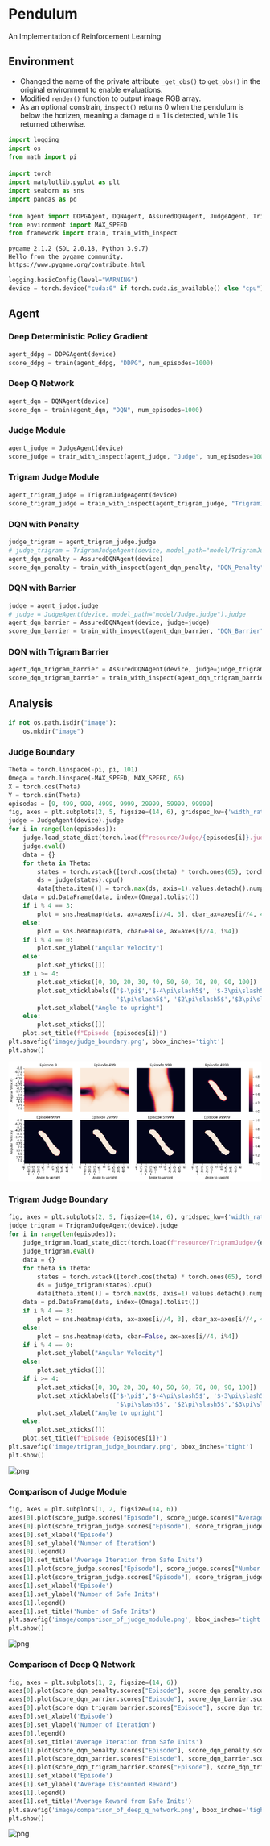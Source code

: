 # Pendulum
An Implementation of Reinforcement Learning
## Environment
- Changed the name of the private attribute `_get_obs()` to `get_obs()` in the original environment to enable evaluations.
- Modified `render()` function to output image RGB array.
- As an optional constrain, `inspect()` returns $0$ when the pendulum is below the horizen, meaning a damage $d=1$ is detected, while $1$ is returned otherwise.


```python
import logging
import os
from math import pi

import torch
import matplotlib.pyplot as plt
import seaborn as sns
import pandas as pd

from agent import DDPGAgent, DQNAgent, AssuredDQNAgent, JudgeAgent, TrigramJudgeAgent
from environment import MAX_SPEED
from framework import train, train_with_inspect
```

    pygame 2.1.2 (SDL 2.0.18, Python 3.9.7)
    Hello from the pygame community. https://www.pygame.org/contribute.html



```python
logging.basicConfig(level="WARNING")
device = torch.device("cuda:0" if torch.cuda.is_available() else "cpu")
```

## Agent
### Deep Deterministic Policy Gradient


```python
agent_ddpg = DDPGAgent(device)
score_ddpg = train(agent_ddpg, "DDPG", num_episodes=1000)
```

### Deep Q Network


```python
agent_dqn = DQNAgent(device)
score_dqn = train(agent_dqn, "DQN", num_episodes=1000)
```

### Judge Module


```python
agent_judge = JudgeAgent(device)
score_judge = train_with_inspect(agent_judge, "Judge", num_episodes=100000)
```

### Trigram Judge Module


```python
agent_trigram_judge = TrigramJudgeAgent(device)
score_trigram_judge = train_with_inspect(agent_trigram_judge, "TrigramJudge", num_episodes=100000)
```

### DQN with Penalty


```python
judge_trigram = agent_trigram_judge.judge
# judge_trigram = TrigramJudgeAgent(device, model_path="model/TrigramJudge.judge").judge
agent_dqn_penalty = AssuredDQNAgent(device)
score_dqn_penalty = train_with_inspect(agent_dqn_penalty, "DQN_Penalty", num_episodes=10000, judge=judge_trigram)
```

### DQN with Barrier


```python
judge = agent_judge.judge
# judge = JudgeAgent(device, model_path="model/Judge.judge").judge
agent_dqn_barrier = AssuredDQNAgent(device, judge=judge)
score_dqn_barrier = train_with_inspect(agent_dqn_barrier, "DQN_Barrier", num_episodes=10000, judge=judge)
```

### DQN with Trigram Barrier


```python
agent_dqn_trigram_barrier = AssuredDQNAgent(device, judge=judge_trigram)
score_dqn_trigram_barrier = train_with_inspect(agent_dqn_trigram_barrier, "DQN_TrigramBarrier", num_episodes=10000, judge=judge_trigram)
```

## Analysis


```python
if not os.path.isdir("image"):
    os.mkdir("image")
```

### Judge Boundary


```python
Theta = torch.linspace(-pi, pi, 101)
Omega = torch.linspace(-MAX_SPEED, MAX_SPEED, 65)
X = torch.cos(Theta)
Y = torch.sin(Theta)
episodes = [9, 499, 999, 4999, 9999, 29999, 59999, 99999]
fig, axes = plt.subplots(2, 5, figsize=(14, 6), gridspec_kw={'width_ratios':[1,1,1,1,0.08]})
judge = JudgeAgent(device).judge
for i in range(len(episodes)):
    judge.load_state_dict(torch.load(f"resource/Judge/{episodes[i]}.judge"))
    judge.eval()
    data = {}
    for theta in Theta:
        states = torch.vstack([torch.cos(theta) * torch.ones(65), torch.sin(theta) * torch.ones(65), -Omega]).T.to(device)
        ds = judge(states).cpu()
        data[theta.item()] = torch.max(ds, axis=1).values.detach().numpy()
    data = pd.DataFrame(data, index=(Omega).tolist())
    if i % 4 == 3:
        plot = sns.heatmap(data, ax=axes[i//4, 3], cbar_ax=axes[i//4, 4])
    else:
        plot = sns.heatmap(data, cbar=False, ax=axes[i//4, i%4])
    if i % 4 == 0:
        plot.set_ylabel("Angular Velocity")
    else:
        plot.set_yticks([])
    if i >= 4:
        plot.set_xticks([0, 10, 20, 30, 40, 50, 60, 70, 80, 90, 100])
        plot.set_xticklabels(['$-\pi$','$-4\pi\slash5$', '$-3\pi\slash5$', '$-2\pi\slash5$', '$-\pi\slash5$', '0', 
                              '$\pi\slash5$', '$2\pi\slash5$','$3\pi\slash5$', '$4\pi\slash5$', '$\pi$'])
        plot.set_xlabel("Angle to upright")
    else:
        plot.set_xticks([])
    plot.set_title(f"Episode {episodes[i]}")
plt.savefig('image/judge_boundary.png', bbox_inches='tight')
plt.show()
```


    
![png](image/judge_boundary.png)
    


### Trigram Judge Boundary


```python
fig, axes = plt.subplots(2, 5, figsize=(14, 6), gridspec_kw={'width_ratios':[1,1,1,1,0.08]})
judge_trigram = TrigramJudgeAgent(device).judge
for i in range(len(episodes)):
    judge_trigram.load_state_dict(torch.load(f"resource/TrigramJudge/{episodes[i]}.judge"))
    judge_trigram.eval()
    data = {}
    for theta in Theta:
        states = torch.vstack([torch.cos(theta) * torch.ones(65), torch.sin(theta) * torch.ones(65), -Omega]).T.to(device)
        ds = judge_trigram(states).cpu()
        data[theta.item()] = torch.max(ds, axis=1).values.detach().numpy()
    data = pd.DataFrame(data, index=(Omega).tolist())
    if i % 4 == 3:
        plot = sns.heatmap(data, ax=axes[i//4, 3], cbar_ax=axes[i//4, 4])
    else:
        plot = sns.heatmap(data, cbar=False, ax=axes[i//4, i%4])
    if i % 4 == 0:
        plot.set_ylabel("Angular Velocity")
    else:
        plot.set_yticks([])
    if i >= 4:
        plot.set_xticks([0, 10, 20, 30, 40, 50, 60, 70, 80, 90, 100])
        plot.set_xticklabels(['$-\pi$','$-4\pi\slash5$', '$-3\pi\slash5$', '$-2\pi\slash5$', '$-\pi\slash5$', '0', 
                              '$\pi\slash5$', '$2\pi\slash5$','$3\pi\slash5$', '$4\pi\slash5$', '$\pi$'])
        plot.set_xlabel("Angle to upright")
    else:
        plot.set_xticks([])
    plot.set_title(f"Episode {episodes[i]}")
plt.savefig('image/trigram_judge_boundary.png', bbox_inches='tight')
plt.show()
```


    
![png](output_22_0.png)
    


### Comparison of Judge Module


```python
fig, axes = plt.subplots(1, 2, figsize=(14, 6))
axes[0].plot(score_judge.scores["Episode"], score_judge.scores["Average Iteration from Safe Inits"], 'b-', label='bigram')
axes[0].plot(score_trigram_judge.scores["Episode"], score_trigram_judge.scores["Average Iteration from Safe Inits"], 'r-', label='trigram')
axes[0].set_xlabel('Episode')
axes[0].set_ylabel('Number of Iteration')
axes[0].legend()
axes[0].set_title('Average Iteration from Safe Inits')
axes[1].plot(score_judge.scores["Episode"], score_judge.scores["Number of Safe Inits"], 'b-', label='bigram')
axes[1].plot(score_trigram_judge.scores["Episode"], score_trigram_judge.scores["Number of Safe Inits"], 'r-', label='trigram')
axes[1].set_xlabel('Episode')
axes[1].set_ylabel('Number of Safe Inits')
axes[1].legend()
axes[1].set_title('Number of Safe Inits')
plt.savefig('image/comparison_of_judge_module.png', bbox_inches='tight')
plt.show()
```


    
![png](output_24_0.png)
    


### Comparison of Deep Q Network


```python
fig, axes = plt.subplots(1, 2, figsize=(14, 6))
axes[0].plot(score_dqn_penalty.scores["Episode"], score_dqn_penalty.scores["Average Iteration from Safe Inits"], 'b-', label='training with penalty\ntrigram criterion')
axes[0].plot(score_dqn_barrier.scores["Episode"], score_dqn_barrier.scores["Average Iteration from Safe Inits"], 'g-', label='training with barrier')
axes[0].plot(score_dqn_trigram_barrier.scores["Episode"], score_dqn_trigram_barrier.scores["Average Iteration from Safe Inits"], 'r-', label='training with trigram barrier')
axes[0].set_xlabel('Episode')
axes[0].set_ylabel('Number of Iteration')
axes[0].legend()
axes[0].set_title('Average Iteration from Safe Inits')
axes[1].plot(score_dqn_penalty.scores["Episode"], score_dqn_penalty.scores["Average Reward from Safe Inits"], 'b-', label='training with penalty\ntrigram criterion')
axes[1].plot(score_dqn_barrier.scores["Episode"], score_dqn_barrier.scores["Average Reward from Safe Inits"], 'g-', label='training with barrier')
axes[1].plot(score_dqn_trigram_barrier.scores["Episode"], score_dqn_trigram_barrier.scores["Average Reward from Safe Inits"], 'r-', label='training with trigram barrier')
axes[1].set_xlabel('Episode')
axes[1].set_ylabel('Average Discounted Reward')
axes[1].legend()
axes[1].set_title('Average Reward from Safe Inits')
plt.savefig('image/comparison_of_deep_q_network.png', bbox_inches='tight')
plt.show()
```


    
![png](output_26_0.png)
    

